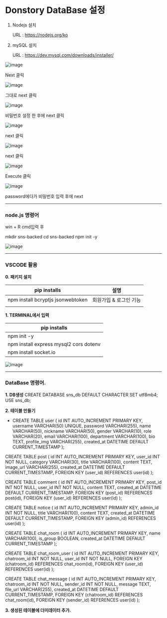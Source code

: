 # Donstory DataBase 설정

1. Nodejs 설치
   
   URL : https://nodejs.org/ko

3. mySQL 설치
   
   URL : https://dev.mysql.com/downloads/installer/
   

![image](https://github.com/user-attachments/assets/4b9ec385-55f6-4b3e-a610-b0adc71484f6)


Next 클릭

![image](https://github.com/user-attachments/assets/00270d3a-b00c-432f-bf45-2d918b52387a)

그대로 next 클릭

![image](https://github.com/user-attachments/assets/e3e0b431-28fe-472a-9e3a-0aab50366880)

비밀번호 설정 한 후에 next 클릭

![image](https://github.com/user-attachments/assets/09e83e14-ec04-4450-8c7c-5b241ac179bd)

next 클릭

![image](https://github.com/user-attachments/assets/429e64e8-75bc-4e06-a98b-5abb38fcfeec)

next 클릭

![image](https://github.com/user-attachments/assets/7f1bb1ba-7732-4cbf-9dc7-68f6e6200e38)

Execute 클릭

![image](https://github.com/user-attachments/assets/5bf7cbaf-b8a9-4f1f-a36e-a8370c11c756)

password에다가 비밀번호 입력 후에 next

--- 

### node.js 명령어

win + R 
cmd입력 후

mkdir sns-backed
cd sns-backed
npm init -y

![image](https://github.com/user-attachments/assets/ffc37742-d14a-482e-92d7-c8477e08d13c)


---

### VSCODE 활용

**0. 패키지 설치**

| **pip installs**  |  설명 |
|--------------|----------|
|  npm install bcryptjs jsonwebtoken |  회원가입 & 로그인 기능  |
|                                    |          |




**1. TERMINAL에서  입력**

| **pip installs**  |
|--------------|
|  npm init -y  |
|  npm install express mysql2 cors dotenv  |
|  npm install socket.io  |




![image](https://github.com/user-attachments/assets/620a7883-d43a-4eff-ac2e-efc5178bd115)

---
























### DataBase 명령어.


**1. DB생성**
CREATE DATABASE sns_db DEFAULT CHARACTER SET utf8mb4;
USE sns_db;

**2. 테이블 만들기**

   - CREATE TABLE user (
    id INT AUTO_INCREMENT PRIMARY KEY,
    username VARCHAR(50) UNIQUE,
    password VARCHAR(255),
    name VARCHAR(50),
    nickname VARCHAR(50),
    gender VARCHAR(10),
    role VARCHAR(20),
    email VARCHAR(100),
    department VARCHAR(100),
    bio TEXT,
    profile_img VARCHAR(255),
    created_at DATETIME DEFAULT CURRENT_TIMESTAMP
);

CREATE TABLE post (
  id INT AUTO_INCREMENT PRIMARY KEY,
  user_id INT NOT NULL,
  category VARCHAR(30),
  title VARCHAR(100),
  content TEXT,
  image_url VARCHAR(255),
  created_at DATETIME DEFAULT CURRENT_TIMESTAMP,
  FOREIGN KEY (user_id) REFERENCES user(id)
);

CREATE TABLE comment (
  id INT AUTO_INCREMENT PRIMARY KEY,
  post_id INT NOT NULL,
  user_id INT NOT NULL,
  content TEXT,
  created_at DATETIME DEFAULT CURRENT_TIMESTAMP,
  FOREIGN KEY (post_id) REFERENCES post(id),
  FOREIGN KEY (user_id) REFERENCES user(id)
);

CREATE TABLE notice (
  id INT AUTO_INCREMENT PRIMARY KEY,
  admin_id INT NOT NULL,
  title VARCHAR(100),
  content TEXT,
  created_at DATETIME DEFAULT CURRENT_TIMESTAMP,
  FOREIGN KEY (admin_id) REFERENCES user(id)
);

CREATE TABLE chat_room (
  id INT AUTO_INCREMENT PRIMARY KEY,
  name VARCHAR(100),
  is_group BOOLEAN,
  created_at DATETIME DEFAULT CURRENT_TIMESTAMP
);

CREATE TABLE chat_room_user (
  id INT AUTO_INCREMENT PRIMARY KEY,
  chatroom_id INT NOT NULL,
  user_id INT NOT NULL,
  FOREIGN KEY (chatroom_id) REFERENCES chat_room(id),
  FOREIGN KEY (user_id) REFERENCES user(id)
);

CREATE TABLE chat_message (
  id INT AUTO_INCREMENT PRIMARY KEY,
  chatroom_id INT NOT NULL,
  sender_id INT NOT NULL,
  message TEXT,
  file_url VARCHAR(255),
  created_at DATETIME DEFAULT CURRENT_TIMESTAMP,
  FOREIGN KEY (chatroom_id) REFERENCES chat_room(id),
  FOREIGN KEY (sender_id) REFERENCES user(id)
);

**3. 생성된 테이블에 더미데이터 추가.**









